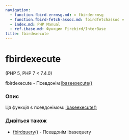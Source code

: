 ```yaml
---
navigation:
  - function.fbird-errmsg.md: « fbirderrmsg
  - function.fbird-fetch-assoc.md: fbirdfetchassoc »
  - index.md: PHP Manual
  - ref.ibase.md: Функции Firebird/InterBase
title: fbirdexecute
---
```

# fbirdexecute

(PHP 5, PHP 7 < 7.4.0)

fbirdexecute - Псевдонім [ibaseexecute()](function.ibase-execute.md)

### Опис

Ця функція є псевдонімом: [ibaseexecute()](function.ibase-execute.md)

### Дивіться також

-   [fbirdquery()](function.fbird-query.md) - Псевдонім ibasequery
